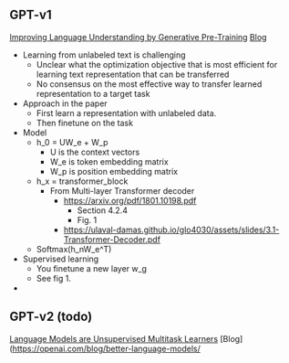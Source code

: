 ## GPT-v1

[Improving Language Understanding by Generative Pre-Training](https://cdn.openai.com/research-covers/language-unsupervised/language_understanding_paper.pdf)
[Blog](https://openai.com/blog/language-unsupervised/)

- Learning from unlabeled text is challenging
  - Unclear what the optimization objective that is most efficient for learning text representation that can be transferred
  - No consensus on the most effective way to transfer learned representation to a target task
- Approach in the paper 
  - First learn a representation with unlabeled data. 
  - Then finetune on the task
- Model
    - h_0 = UW_e + W_p
      - U is the context vectors
      - W_e is token embedding matrix
      - W_p is position embedding matrix
    - h_x = transformer_block
      - From Multi-layer Transformer decoder
        - https://arxiv.org/pdf/1801.10198.pdf
          - Section 4.2.4
          - Fig. 1
        - https://ulaval-damas.github.io/glo4030/assets/slides/3.1-Transformer-Decoder.pdf
    - Softmax(h_nW_e^T)
- Supervised learning
    - You finetune a new layer w_g
    - See fig 1.
- 


## GPT-v2 (todo)
[Language Models are Unsupervised Multitask Learners](https://cdn.openai.com/better-language-models/language_models_are_unsupervised_multitask_learners.pdf)
[Blog](https://openai.com/blog/better-language-models/
